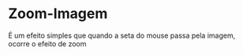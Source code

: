 # Zoom-Imagem
É um efeito simples que quando a seta do mouse passa pela imagem, ocorre o efeito de zoom
